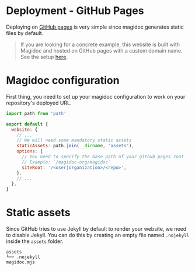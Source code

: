 # Deployment - GitHub Pages

Deploying on [GitHub pages](https://pages.github.com/) is very simple since magidoc generates static files by default.

> If you are looking for a concrete example, this website is built with Magidoc and hosted on GitHub pages with a custom domain name. See the setup [here](https://github.com/magidoc-org/magidoc/tree/main/docs).

# Magidoc configuration

First thing, you need to set up your magidoc configuration to work on your repository's deployed URL.

```javascript
import path from 'path'

export default {
  website: {
    // ...
    // We will need some mandatory static assets
    staticAssets: path.join(__dirname, 'assets'),
    options: {
      // You need to specify the base path of your github pages root
      // Example: `/magidoc-org/magidoc`
      siteRoot: '/<user|organization>/<repo>',
    },
    // ...
  },
}
```

# Static assets
Since GitHub tries to use Jekyll by default to render your website, we need to disable Jekyll. You can do this by creating an empty file named `.nojekyll` inside the `assets` folder. 

```
assets
└── .nojekyll
magidoc.mjs
```